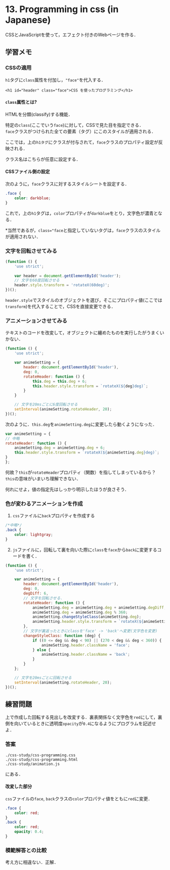 # 13. Programming in css (in Japanese)

CSSとJavaScriptを使って，エフェクト付きのWebページを作る．

## 学習メモ

### CSSの適用

`h1`タグに`class`属性を付加し，`"face"`を代入する．<br>

`<h1 id="header" class="face">CSS を使ったプログラミング</h1>`

#### `class`属性とは?<br>

HTMLを分類(classify)する機能．

特定の`class`(ここでいう`face`)に対して，CSSで見た目を指定できる．<br>
`face`クラスがつけられた全ての要素（タグ）にこのスタイルが適用される．

ここでは，上の`h1タグ`にクラスが付与されて，`face`クラスのプロパティ設定が反映される．

クラス名はこちらが任意に設定する．

#### CSSファイル側の設定

次のように，`face`クラスに対するスタイルシートを設定する．

```css
.face {
    color: darkblue;
}
```

これで，上の`h1`タグは，`color`プロパティが`darkblue`をとり，文字色が濃青となる．

\*当然であるが，`class="face`と指定していないタグは，`face`クラスのスタイルが適用されない．

### 文字を回転させてみる

```javascript
(function () {
    'use strict';
    
    var header = document.getElementById('header');
    // 文字を60度回転させる
    header.style.transform = 'rotateX(60deg)';
})();
```

`header.style`でスタイルのオブジェクトを選び，そこにプロパティ値(ここでは`transform`)を代入することで，CSSを直接変更できる．

### アニメーションさせてみる

テキストのコードを改変して，オブジェクトに纏めたものを実行したがうまくいかない．

```javascript
(function () {
    'use strict';

    var animeSetting = {
        header: document.getElementById('header'),
        deg: 0,
        rotateHeader: function () {
            this.deg = this.deg + 6;
            this.header.style.transform = `rotateX(${deg}deg)`;
        }
    }

    // 文字を20msごとに6度回転させる
    setInterval(animeSetting.rotateHeader, 20);
})();
```

次のように．`this.deg`を`animeSetting.deg`に変更したら動くようになった．<br>

```javascript
var animeSetting = {
// 中略
rotateHeader: function () {
    animeSetting.deg = animeSetting.deg + 6;
    this.header.style.transform = `rotateX(${animeSetting.deg}deg)`;
}
};
```

何故？`this`が`rotateHeader`プロパティ（関数）を指してしまっているから？<br>
`this`の意味がいまいち理解できない．

何れにせよ，値の指定先はしっかり明示したほうが良さそう．

### 色が変わるアニメーションを作成

1. `css`ファイルに`back`プロパティを作成する

```css
/*中略*/
.back {
    color: lightgray;
}
```

2. `js`ファイルに，回転して裏を向いた際に`class`を`face`から`back`に変更するコードを書く．

```javascript
(function () {
    'use strict';

    var animeSetting = {
        header: document.getElementById('header'),
        deg: 0,
        degDiff: 6,
        // 文字を回転させる．
        rotateHeader: function () {
            animeSetting.deg = animeSetting.deg + animeSetting.degDiff;
            animeSetting.deg = animeSetting.deg % 360;
            animeSetting.changeStyleClass(animeSetting.deg);
            animeSetting.header.style.transform = `rotateX(${animeSetting.deg}deg)`;
        },
        // 文字が裏返ったときにclassを'face' -> 'back'へ変更(文字色を変更)
        changeStyleClass: function (deg) {
            if ((0 <= deg && deg < 90) || (270 < deg && deg < 360)) {
                animeSetting.header.className = 'face';
            } else {
                animeSetting.header.className = 'back';
            }
        }
    };

    // 文字を20msごとに回転させる
    setInterval(animeSetting.rotateHeader, 20);
})();
```

## 練習問題

上で作成した回転する見出しを改変する．裏表関係なく文字色を`red`にして，裏側を向いているときに透明度`opacity`が`0.4`になるようにプログラムを記述せよ．

### 答案

`./css-study/css-programming.css`<br>
`./css-study/css-programming.html`<br>
`./css-study/animation.js`

にある．

#### 改変した部分

`css`ファイルの`face`, `back`クラスの`color`プロパティ値をともに`red`に変更．

```css
.face {
    color: red;
}
.back {
    color: red;
    opacity: 0.4;
}
```

### 模範解答との比較

考え方に相違ない．正解．